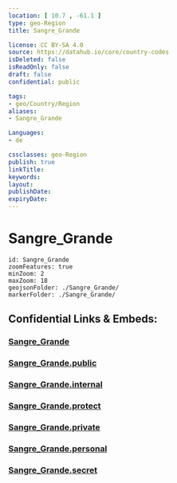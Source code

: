 ```yaml
---
location: [ 10.7 , -61.1 ] 
type: geo-Region
title: Sangre_Grande

license: CC BY-SA 4.0
source: https://datahub.io/core/country-codes
isDeleted: false
isReadOnly: false
draft: false
confidential: public

tags:
- geo/Country/Region
aliases:
- Sangre_Grande

Languages:
- de

cssclasses: geo-Region
publish: true
linkTitle: 
keywords: 
layout: 
publishDate: 
expiryDate: 
---
```


# Sangre_Grande

```leaflet
id: Sangre_Grande
zoomFeatures: true 
minZoom: 2 
maxZoom: 18
geojsonFolder: ./Sangre_Grande/
markerFolder: ./Sangre_Grande/
```


## Confidential Links & Embeds: 

### [Sangre_Grande](/_Standards/Earth/Continent/America~Caribbean/Trinidad_and_Tobago~Islands/Regions~Trinidad-Tobago/Sangre_Grande.md) 

### [Sangre_Grande.public](/_public/Earth/Continent/America~Caribbean/Trinidad_and_Tobago~Islands/Regions~Trinidad-Tobago/Sangre_Grande.public.md) 

### [Sangre_Grande.internal](/_internal/Earth/Continent/America~Caribbean/Trinidad_and_Tobago~Islands/Regions~Trinidad-Tobago/Sangre_Grande.internal.md) 

### [Sangre_Grande.protect](/_protect/Earth/Continent/America~Caribbean/Trinidad_and_Tobago~Islands/Regions~Trinidad-Tobago/Sangre_Grande.protect.md) 

### [Sangre_Grande.private](/_private/Earth/Continent/America~Caribbean/Trinidad_and_Tobago~Islands/Regions~Trinidad-Tobago/Sangre_Grande.private.md) 

### [Sangre_Grande.personal](/_personal/Earth/Continent/America~Caribbean/Trinidad_and_Tobago~Islands/Regions~Trinidad-Tobago/Sangre_Grande.personal.md) 

### [Sangre_Grande.secret](/_secret/Earth/Continent/America~Caribbean/Trinidad_and_Tobago~Islands/Regions~Trinidad-Tobago/Sangre_Grande.secret.md)

